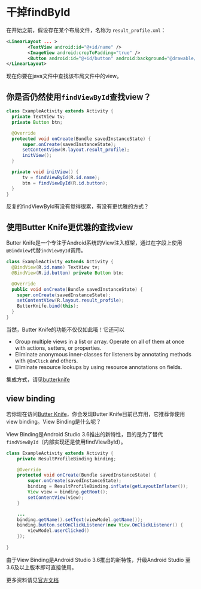 # 干掉findById

在开始之前，假设存在某个布局文件，名称为 `result_profile.xml`：

```xml
<LinearLayout ... >
        <TextView android:id="@+id/name" />
        <ImageView android:cropToPadding="true" />
        <Button android:id="@+id/button" android:background="@drawable/rounded_button" />
</LinearLayout>
```

现在你要在java文件中查找该布局文件中的view。

## 你是否仍然使用`findViewById`查找view？

```java
class ExampleActivity extends Activity {
  private TextView tv;
  private Button btn;

  @Override
  protected void onCreate(Bundle savedInstanceState) {
      super.onCreate(savedInstanceState);
      setContentView(R.layout.result_profile);
      initView();
  }

  private void initView() {
      tv = findViewById(R.id.name);
      btn = findViewById(R.id.button);
  }
}
```

反复的findViewById有没有觉得很累，有没有更优雅的方式？

## 使用Butter Knife更优雅的查找view

Butter Knife是一个专注于Android系统的View注入框架，通过在字段上使用`@BindView`代替`indViewById`调用。

```java
class ExampleActivity extends Activity {
  @BindView(R.id.name) TextView tv;
  @BindView(R.id.button) private Button btn;

  @Override
  public void onCreate(Bundle savedInstanceState) {
    super.onCreate(savedInstanceState);
    setContentView(R.layout.result_profile);
    ButterKnife.bind(this);
  }
}
```

当然，Butter Knife的功能不仅仅如此哦！它还可以

- Group multiple views in a list or array. Operate on all of them at once with actions, setters, or properties.
- Eliminate anonymous inner-classes for listeners by annotating methods with `@OnClick` and others.
- Eliminate resource lookups by using resource annotations on fields.

集成方式，请见[butterknife](https://github.com/JakeWharton/butterknife)

 ## view binding

若你现在访问[Butter Knife](https://github.com/JakeWharton/butterknife)，你会发现Butter Knife目前已弃用，它推荐你使用view binding。View Binding是什么呢？

View Binding是Android Studio 3.6推出的新特性，目的是为了替代`findViewById`（内部实现还是使用findViewById）。

```java
class ExampleActivity extends Activity {
    private ResultProfileBinding binding;

    @Override
    protected void onCreate(Bundle savedInstanceState) {
        super.onCreate(savedInstanceState);
        binding = ResultProfileBinding.inflate(getLayoutInflater());
        View view = binding.getRoot();
        setContentView(view);
    }

    ...
    binding.getName().setText(viewModel.getName());
    binding.button.setOnClickListener(new View.OnClickListener() {
        viewModel.userClicked()
    });
    
}
```

由于View Binding是Android Studio 3.6推出的新特性，升级Android Studio 至3.6及以上版本即可直接使用。

更多资料请见[官方文档](https://links.jianshu.com/go?to=https%3A%2F%2Fdeveloper.android.google.cn%2Ftopic%2Flibraries%2Fview-binding)